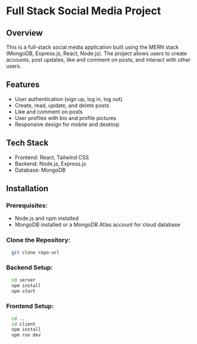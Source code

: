 # Full Stack Social Media Project

## Overview
This is a full-stack social media application built using the MERN stack (MongoDB, Express.js, React, Node.js). The project allows users to create accounts, post updates, like and comment on posts, and interact with other users.

## Features

- User authentication (sign up, log in, log out)
- Create, read, update, and delete posts
- Like and comment on posts
- User profiles with bio and profile pictures
- Responsive design for mobile and desktop

## Tech Stack

- Frontend: React, Tailwind CSS
- Backend: Node.js, Express.js
- Database: MongoDB

## Installation

### Prerequisites:
- Node.js and npm installed
- MongoDB installed or a MongoDB Atlas account for cloud database

### Clone the Repository:
```bash
  git clone repo-url
```

### Backend Setup:
```bash
  cd server
  npm install 
  npm start
```

### Frontend Setup:
```bash
  cd .. 
  cd client
  npm install 
  npm run dev
```

